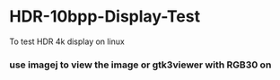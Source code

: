 # HDR-10bpp-Display-Test
To test HDR 4k display on linux 
### use imagej to view the image or gtk3viewer with RGB30 on
